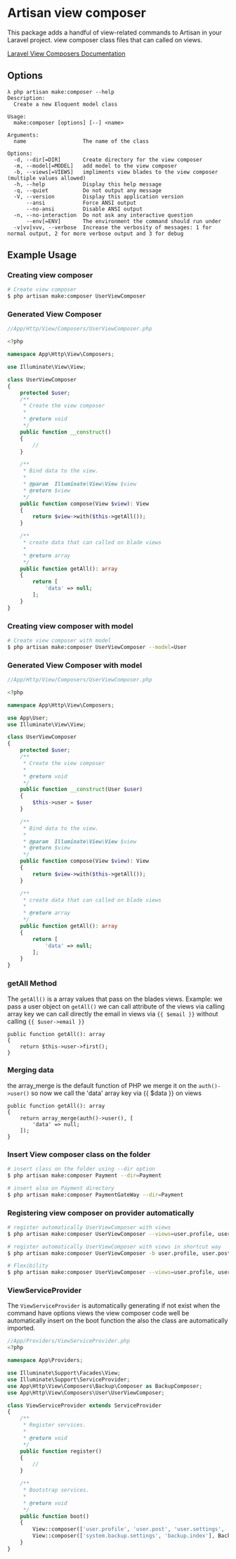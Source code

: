 # Artisan view composer
This package adds a handful of view-related commands to Artisan in your Laravel project.  view composer class files that can called on views.

[Laravel View Composers Documentation](https://laravel.com/docs/8.x/views#view-composers)

## Options
```
λ php artisan make:composer --help
Description:
  Create a new Eloquent model class

Usage:
  make:composer [options] [--] <name>

Arguments:
  name                  The name of the class

Options:
  -d, --dir[=DIR]       Create directory for the view composer
  -m, --model[=MODEL]   add model to the view composer
  -b, --views[=VIEWS]   impliments view blades to the view composer (multiple values allowed)
  -h, --help            Display this help message
  -q, --quiet           Do not output any message
  -V, --version         Display this application version
      --ansi            Force ANSI output
      --no-ansi         Disable ANSI output
  -n, --no-interaction  Do not ask any interactive question
      --env[=ENV]       The environment the command should run under
  -v|vv|vvv, --verbose  Increase the verbosity of messages: 1 for normal output, 2 for more verbose output and 3 for debug
```

## Example Usage

### Creating view composer
```bash
# Create view composer
$ php artisan make:composer UserViewComposer
```

### Generated View Composer
```php
//App/Http/View/Composers/UserViewComposer.php

<?php

namespace App\Http\View\Composers;

use Illuminate\View\View;

class UserViewComposer
{
    protected $user;
    /**
     * Create the view composer
     *
     * @return void
     */
    public function __construct()
    {
        //
    }

    /**
     * Bind data to the view.
     *
     * @param  Illuminate\View\View $view
     * @return $view
     */
    public function compose(View $view): View
    {
        return $view->with($this->getAll());
    }

    /**
     * create data that can called on blade views
     *
     * @return array
     */
    public function getAll(): array
    {
        return [
            'data' => null;
        ];
    }
}
```


### Creating view composer with model
```bash
# Create view composer with model
$ php artisan make:composer UserViewComposer --model=User
```

### Generated View Composer with model
```php
//App/Http/View/Composers/UserViewComposer.php

<?php

namespace App\Http\View\Composers;

use App\User;
use Illuminate\View\View;

class UserViewComposer
{
    protected $user;
    /**
     * Create the view composer
     *
     * @return void
     */
    public function __construct(User $user)
    {
        $this->user = $user
    }

    /**
     * Bind data to the view.
     *
     * @param  Illuminate\View\View $view
     * @return $view
     */
    public function compose(View $view): View
    {
        return $view->with($this->getAll());
    }

    /**
     * create data that can called on blade views
     *
     * @return array
     */
    public function getAll(): array
    {
        return [
            'data' => null;
        ];
    }
}
```

### getAll Method
The `getAll()`  is a array values that pass on the blades views.
Example: we pass a user object on `getAll()` we can call attribute of the views via calling array key we can call directly the email in views via `{{ $email }}` without calling `{{ $user->email }}`

```
public function getAll(): array
{
    return $this->user->first();
}
 ```

### Merging data
the array_merge is the default function of PHP we merge it on the `auth()->user()` so now we call the 'data' array key via {{ $data }} on views

```
public function getAll(): array
{
    return array_merge(auth()->user(), [
        'data' => null;
    ]);
}
 ```

### Insert View composer class on the folder
```bash
# insert class on the folder using --dir option
$ php artisan make:composer Payment --dir=Payment

# insert also on Payment directory
$ php artisan make:composer PaymentGateWay --dir=Payment

```


### Registering view composer on provider automatically
```bash
# register automatically UserViewComposer with views 
$ php artisan make:composer UserViewComposer --views=user.profile, user.post

# register automatically UserViewComposer with views in shortcut way
$ php artisan make:composer UserViewComposer -b user.profile, user.post

# Flexibility
$ php artisan make:composer UserViewComposer --views=user.profile, user.post -b user.settings, post.*

```

### ViewServiceProvider
The `ViewServiceProvider` is automatically generating if not exist
when the command have options views the view composer code well be automatically insert on the boot function the also the class are automatically imported.

```php
//App/Providers/ViewServiceProvider.php
<?php

namespace App\Providers;

use Illuminate\Support\Facades\View;
use Illuminate\Support\ServiceProvider;
use App\Http\View\Composers\Backup\Composer as BackupComposer;
use App\Http\View\Composers\User\UserViewComposer; 

class ViewServiceProvider extends ServiceProvider
{
    /**
     * Register services.
     *
     * @return void
     */
    public function register()
    {
        //
    }

    /**
     * Bootstrap services.
     *
     * @return void
     */
    public function boot()
    {
        View::composer(['user.profile', 'user.post', 'user.settings', 'post.*'], UserViewComposer::class);
        View::composer(['system.backup.settings', 'backup.index'], BackupComposer::class);
    }
}
```
